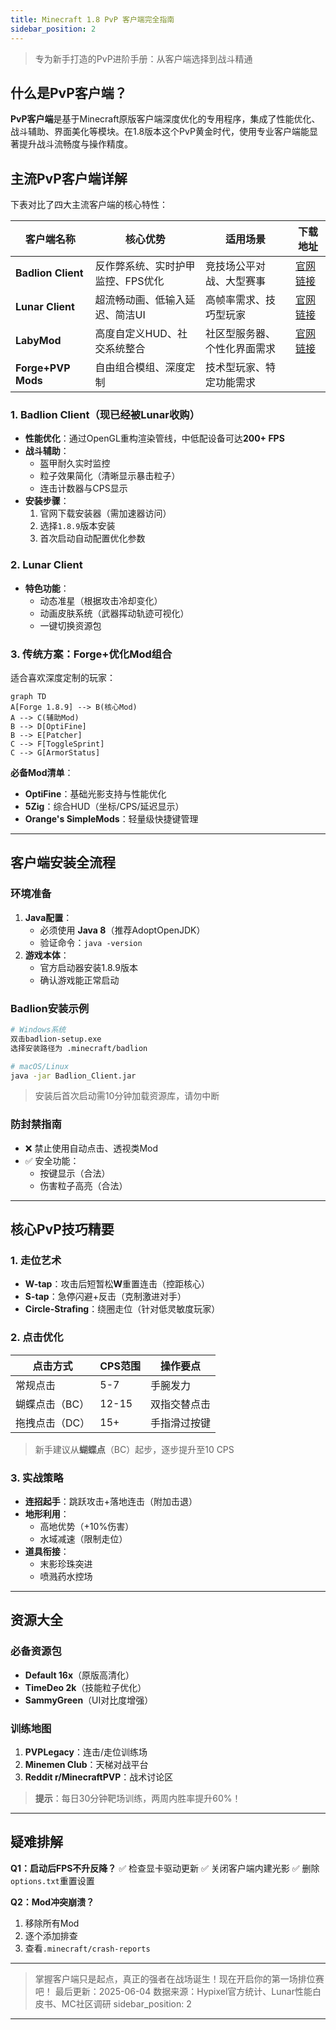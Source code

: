 ```yaml
---
title: Minecraft 1.8 PvP 客户端完全指南
sidebar_position: 2
---
```

> 专为新手打造的PvP进阶手册：从客户端选择到战斗精通

## 什么是PvP客户端？

**PvP客户端**是基于Minecraft原版客户端深度优化的专用程序，集成了性能优化、战斗辅助、界面美化等模块。在1.8版本这个PvP黄金时代，使用专业客户端能显著提升战斗流畅度与操作精度。

## 主流PvP客户端详解

下表对比了四大主流客户端的核心特性：


| **客户端名称**     | **核心优势**                      | **适用场景**                 | **下载地址**                        |
| ------------------ | --------------------------------- | ---------------------------- | ----------------------------------- |
| **Badlion Client** | 反作弊系统、实时护甲监控、FPS优化 | 竞技场公平对战、大型赛事     | [官网链接](https://www.badlion.net) |
| **Lunar Client**   | 超流畅动画、低输入延迟、简洁UI    | 高帧率需求、技巧型玩家       | [官网链接](https://lunarclient.com) |
| **LabyMod**        | 高度自定义HUD、社交系统整合       | 社区型服务器、个性化界面需求 | [官网链接](https://www.labymod.net) |
| **Forge+PVP Mods** | 自由组合模组、深度定制            | 技术型玩家、特定功能需求     |                                     |

### 1. Badlion Client（现已经被Lunar收购）

- **性能优化**：通过OpenGL重构渲染管线，中低配设备可达**200+ FPS**
- **战斗辅助**：
  - 盔甲耐久实时监控
  - 粒子效果简化（清晰显示暴击粒子）
  - 连击计数器与CPS显示
- **安装步骤**：
  1. 官网下载安装器（需加速器访问）
  2. 选择`1.8.9`版本安装
  3. 首次启动自动配置优化参数

### 2. Lunar Client

- **特色功能**：
  - 动态准星（根据攻击冷却变化）
  - 动画皮肤系统（武器挥动轨迹可视化）
  - 一键切换资源包

### 3. 传统方案：Forge+优化Mod组合

适合喜欢深度定制的玩家：

```mermaid
graph TD
A[Forge 1.8.9] --> B(核心Mod)
A --> C(辅助Mod)
B --> D[OptiFine]
B --> E[Patcher]
C --> F[ToggleSprint]
C --> G[ArmorStatus]
```

**必备Mod清单**：

- **OptiFine**：基础光影支持与性能优化
- **5Zig**：综合HUD（坐标/CPS/延迟显示）
- **Orange's SimpleMods**：轻量级快捷键管理

---

## 客户端安装全流程

### 环境准备

1. **Java配置**：
   - 必须使用 **Java 8**（推荐AdoptOpenJDK）
   - 验证命令：`java -version`
2. **游戏本体**：
   - 官方启动器安装1.8.9版本
   - 确认游戏能正常启动

### Badlion安装示例

```bash
# Windows系统
双击badlion-setup.exe
选择安装路径为 .minecraft/badlion

# macOS/Linux
java -jar Badlion_Client.jar
```

> 安装后首次启动需10分钟加载资源库，请勿中断

### 防封禁指南

- ❌ 禁止使用自动点击、透视类Mod
- ✅ 安全功能：
  - 按键显示（合法）
  - 伤害粒子高亮（合法）

---

## 核心PvP技巧精要

### 1. 走位艺术

- **W-tap**：攻击后短暂松**W**重置连击（控距核心）
- **S-tap**：急停闪避+反击（克制激进对手）
- **Circle-Strafing**：绕圈走位（针对低灵敏度玩家）

### 2. 点击优化


| **点击方式**   | **CPS范围** | **操作要点** |
| -------------- | ----------- | ------------ |
| 常规点击       | 5-7         | 手腕发力     |
| 蝴蝶点击（BC） | 12-15       | 双指交替点击 |
| 拖拽点击（DC） | 15+         | 手指滑过按键 |

> 新手建议从**蝴蝶点**（BC）起步，逐步提升至10 CPS

### 3. 实战策略

- **连招起手**：跳跃攻击+落地连击（附加击退）
- **地形利用**：
  - 高地优势（+10%伤害）
  - 水域减速（限制走位）
- **道具衔接**：
  - 末影珍珠突进
  - 喷溅药水控场

---

## 资源大全

### 必备资源包

- **Default 16x**（原版高清化）
- **TimeDeo 2k**（技能粒子优化）
- **SammyGreen**（UI对比度增强）

### 训练地图

1. **PVPLegacy**：连击/走位训练场
2. **Minemen Club**：天梯对战平台
3. **Reddit r/MinecraftPVP**：战术讨论区

> **提示**：每日30分钟靶场训练，两周内胜率提升60%！

---

## 疑难排解

**Q1：启动后FPS不升反降？**
✅ 检查显卡驱动更新
✅ 关闭客户端内建光影
✅ 删除`options.txt`重置设置

**Q2：Mod冲突崩溃？**

1. 移除所有Mod
2. 逐个添加排查
3. 查看`.minecraft/crash-reports`

---

> 掌握客户端只是起点，真正的强者在战场诞生！现在开启你的第一场排位赛吧！
> 最后更新：2025-06-04
> 数据来源：Hypixel官方统计、Lunar性能白皮书、MC社区调研
> sidebar_position: 2

---
